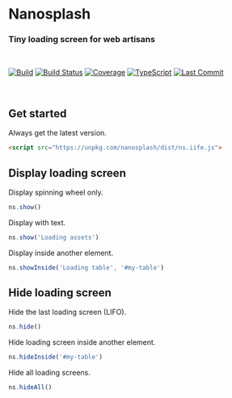 # Nanosplash

### Tiny loading screen for web artisans

<br>

[![Build](https://github.com/isakhauge/nanosplash/actions/workflows/ci.yml/badge.svg?branch=production)](https://github.com/isakhauge/nanosplash/actions/workflows/ci.yml) [![Build Status](https://github.com/isakhauge/nanosplash/workflows/CI/badge.svg?branch=production)](https://github.com/isakhauge/nanosplash/actions?query=workflow%3ACI) [![Coverage](https://img.shields.io/badge/Coverage-98.5%25-brightgreen.svg?style=flat)](https://your-coverage-report-url) [![TypeScript](https://badges.frapsoft.com/typescript/version/typescript-next.svg?v=101)](https://github.com/ellerbrock/typescript-badges/) [![Last Commit](https://img.shields.io/github/last-commit/isakhauge/nanosplash)](https://github.com/isakhauge/nanosplash/commits/production)

<br>

## Get started

Always get the latest version.

```html
<script src="https://unpkg.com/nanosplash/dist/ns.iife.js">
```

## Display loading screen

Display spinning wheel only.

```js
ns.show()
```

Display with text.

```js
ns.show('Loading assets')
```

Display inside another element.

```js
ns.showInside('Loading table', '#my-table')
```

## Hide loading screen

Hide the last loading screen (LIFO).

```js
ns.hide()
```

Hide loading screen inside another element.

```js
ns.hideInside('#my-table')
```

Hide all loading screens.

```js
ns.hideAll()
```
